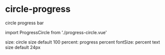 # circle-progress
circle progress bar

import ProgressCircle from './progress-circle.vue'

<progress-circle :size="circleRadius" :percent="progress" fontSize="32px"></progress-circle>

size: circle size default 100
percent: progress percent
fontSize: percent text size default 24px
